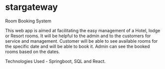 # stargateway
Room Booking System

This web app is aimed at facilitating the easy management of a Hotel, lodge or Resort rooms. 
It will be helpful to the admin and to the customers for service and management.
Customer will be able to see available rooms for the specific date and will be able to book it.
Admin can see the booked rooms based on the dates.

Technologies Used - Springboot, SQL and React.
